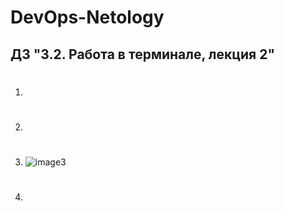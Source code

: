 # DevOps-Netology  

## ДЗ "3.2. Работа в терминале, лекция 2"  


1.  #   


2.  #   


3.  ![image3](./media/3_PID_proc_#1.jpg)  


4.  #   
